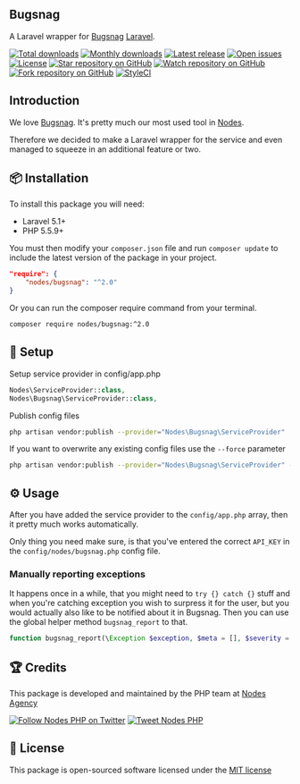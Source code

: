 ## Bugsnag

A Laravel wrapper for [Bugsnag](http://bugsnag.com) [Laravel](http://laravel.com/docs).

[![Total downloads](https://img.shields.io/packagist/dt/nodes/bugsnag.svg)](https://packagist.org/packages/nodes/bugsnag)
[![Monthly downloads](https://img.shields.io/packagist/dm/nodes/bugsnag.svg)](https://packagist.org/packages/nodes/bugsnag)
[![Latest release](https://img.shields.io/packagist/v/nodes/bugsnag.svg)](https://packagist.org/packages/nodes/bugsnag)
[![Open issues](https://img.shields.io/github/issues/nodes-php/bugsnag.svg)](https://github.com/nodes-php/bugsnag/issues)
[![License](https://img.shields.io/packagist/l/nodes/bugsnag.svg)](https://packagist.org/packages/nodes/bugsnag)
[![Star repository on GitHub](https://img.shields.io/github/stars/nodes-php/bugsnag.svg?style=social&label=Star)](https://github.com/nodes-php/bugsnag/stargazers)
[![Watch repository on GitHub](https://img.shields.io/github/watchers/nodes-php/bugsnag.svg?style=social&label=Watch)](https://github.com/nodes-php/bugsnag/watchers)
[![Fork repository on GitHub](https://img.shields.io/github/forks/nodes-php/bugsnag.svg?style=social&label=Fork)](https://github.com/nodes-php/bugsnag/network)
[![StyleCI](https://styleci.io/repos/48364252/shield)](https://styleci.io/repos/48364252)

## Introduction

We love [Bugsnag](http://bugsnag.com). It's pretty much our most used tool in [Nodes](http://nodesagency.com).

Therefore we decided to make a Laravel wrapper for the service and even managed to squeeze in an additional feature or two.

## 📦 Installation

To install this package you will need:

* Laravel 5.1+
* PHP 5.5.9+

You must then modify your `composer.json` file and run `composer update` to include the latest version of the package in your project.

```json
"require": {
    "nodes/bugsnag": "^2.0"
}
```

Or you can run the composer require command from your terminal.

```bash
composer require nodes/bugsnag:^2.0
```

## 🔧 Setup

Setup service provider in config/app.php

```php
Nodes\ServiceProvider::class,
Nodes\Bugsnag\ServiceProvider::class,
```

Publish config files

```bash
php artisan vendor:publish --provider="Nodes\Bugsnag\ServiceProvider"
```

If you want to overwrite any existing config files use the `--force` parameter

```bash
php artisan vendor:publish --provider="Nodes\Bugsnag\ServiceProvider" --force
```

## ⚙ Usage

After you have added the service provider to the `config/app.php` array, then it pretty much works automatically.

Only thing you need make sure, is that you've entered the correct `API_KEY` in the `config/nodes/bugsnag.php` config file.

### Manually reporting exceptions

It happens once in a while, that you might need to `try {} catch {}` stuff and when you're catching exception you wish to surpress it for the user,
but you would actually also like to be notified about it in Bugsnag. Then you can use the global helper method `bugsnag_report` to that.

```php
function bugsnag_report(\Exception $exception, $meta = [], $severity = null)
```

## 🏆 Credits

This package is developed and maintained by the PHP team at [Nodes Agency](http://nodesagency.com)

[![Follow Nodes PHP on Twitter](https://img.shields.io/twitter/follow/nodesphp.svg?style=social)](https://twitter.com/nodesphp) [![Tweet Nodes PHP](https://img.shields.io/twitter/url/http/nodesphp.svg?style=social)](https://twitter.com/nodesphp)

## 📄 License

This package is open-sourced software licensed under the [MIT license](http://opensource.org/licenses/MIT)



